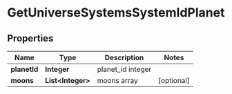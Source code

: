 
# GetUniverseSystemsSystemIdPlanet

## Properties
Name | Type | Description | Notes
------------ | ------------- | ------------- | -------------
**planetId** | **Integer** | planet_id integer | 
**moons** | **List&lt;Integer&gt;** | moons array |  [optional]



